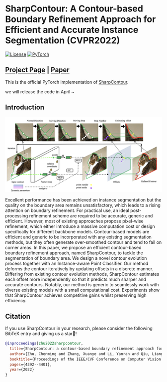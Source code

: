 # SharpContour: A Contour-based Boundary Refinement Approach for Efficient and Accurate Instance Segmentation (CVPR2022)

[![License](https://img.shields.io/badge/License-Apache_2.0-blue.svg)](https://opensource.org/licenses/Apache-2.0) 
<a href="https://pytorch.org/get-started/locally/"><img alt="PyTorch" src="https://img.shields.io/badge/PyTorch-ee4c2c?logo=pytorch&logoColor=white"></a>

## [Project Page](https://xyzhang17.github.io/SharpContour/) | [Paper](https://arxiv.org/abs/2203.13312) 

This is the official PyTorch implementation of [SharpContour]().


we will release the code in April ~



## Introduction

![](/figs/pipeline.jpg)

Excellent performance has been achieved on instance segmentation but the quality on the boundary area remains unsatisfactory, which leads to a rising attention on boundary refinement. For practical use, an ideal post-processing refinement scheme are required to be accurate, generic and efficient. However, most of existing approaches propose pixel-wise refinement, which either introduce a massive computation cost or design specifically for different backbone models. Contour-based models are efficient and generic to be incorporated with any existing segmentation methods, but they often generate over-smoothed contour and tend to fail on corner areas. In this paper, we propose an efficient contour-based boundary refinement approach, named SharpContour, to tackle the segmentation of boundary area. We design a novel contour evolution process together with an Instance-aware Point Classifier. Our method deforms the contour iteratively by updating offsets in a discrete manner. Differing from existing contour evolution methods, SharpContour estimates each offset more independently so that it predicts much sharper and accurate contours. Notably, our method is generic to seamlessly work with diverse existing models with a small computational cost. Experiments show that SharpContour achieves competitive gains whilst preserving high efficiency. 


## Citation

If you use SharpContour in your research, please consider the following BibTeX entry and giving us a star🌟!

```BibTeX
@inproceedings{zhu2022sharpcontour,
  title={SharpContour: a contour-based boundary refinement approach for efficient and accurate instance segmentation},
  author={Zhu, Chenming and Zhang, Xuanye and Li, Yanran and Qiu, Liangdong and Han, Kai and Han, Xiaoguang},
  booktitle={Proceedings of the IEEE/CVF Conference on Computer Vision and Pattern Recognition},
  pages={4392--4401},
  year={2022}
}
```

